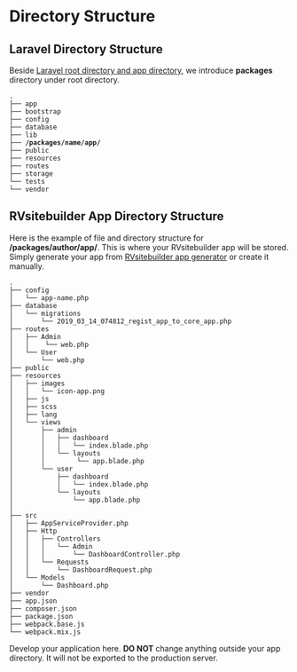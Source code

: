 # Directory Structure

## Laravel Directory Structure

Beside [Laravel root directory and app directory](https://laravel.com/docs/master/structure), we introduce **packages** directory under root directory.  

<pre><code>.
├── app
├── bootstrap
├── config
├── database
├── lib
├── <b>/packages/name/app/</b>
├── public
├── resources
├── routes
├── storage
└── tests
└── vendor</code></pre>
 

## RVsitebuilder App Directory Structure 


Here is the example of file and directory structure for **/packages/author/app/**. This is where your RVsitebuilder app will be stored. Simply generate your app from [RVsitebuilder app generator]() or create it manually.

```
.
├── config
│   └── app-name.php
├── database
│   └── migrations
│       └── 2019_03_14_074812_regist_app_to_core_app.php
├── routes
│   ├── Admin
│   │    └── web.php
│   └── User
│       └── web.php
├── public
├── resources
│   ├── images
│   │   └── icon-app.png
│   ├── js
│   ├── scss
│   ├── lang
│   └── views
│       ├── admin
│       │   ├── dashboard
│       │   │   └── index.blade.php
│       │   └── layouts
│       │        └── app.blade.php
│       └── user
│           ├── dashboard
│           │   └── index.blade.php
│           └── layouts
│               └── app.blade.php
│
├── src
│   ├── AppServiceProvider.php
│   ├── Http
│   │   ├── Controllers
│   │   │   └── Admin
│   │   │       └── DashboardController.php
│   │   └── Requests
│   │       └── DashboardRequest.php
│   └── Models
│       └── Dashboard.php
├── vendor
├── app.json
├── composer.json
├── package.json
├── webpack.base.js
└── webpack.mix.js
```
 
Develop your application here. **DO NOT** change anything outside your app directory. It will not be exported to the production server. 
